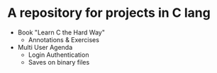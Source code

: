 # A repository for projects in C lang

- Book "Learn C the Hard Way"
  - Annotations &amp; Exercises
- Multi User Agenda
  - Login Authentication
  - Saves on binary files
